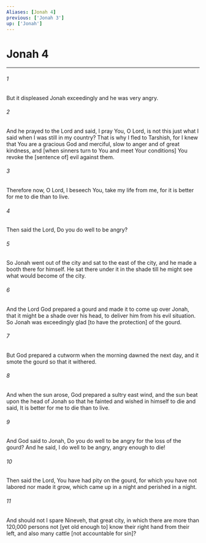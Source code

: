 ```yaml
---
Aliases: [Jonah 4]
previous: ['Jonah 3']
up: ['Jonah']
---
```

# Jonah 4

***


###### 1 


But it displeased Jonah exceedingly and he was very angry. 


###### 2 


And he prayed to the Lord and said, I pray You, O Lord, is not this just what I said when I was still in my country? That is why I fled to Tarshish, for I knew that You are a gracious God and merciful, slow to anger and of great kindness, and [when sinners turn to You and meet Your conditions] You revoke the [sentence of] evil against them. 


###### 3 


Therefore now, O Lord, I beseech You, take my life from me, for it is better for me to die than to live. 


###### 4 


Then said the Lord, Do you do well to be angry? 


###### 5 


So Jonah went out of the city and sat to the east of the city, and he made a booth there for himself. He sat there under it in the shade till he might see what would become of the city. 


###### 6 


And the Lord God prepared a gourd and made it to come up over Jonah, that it might be a shade over his head, to deliver him from his evil situation. So Jonah was exceedingly glad [to have the protection] of the gourd. 


###### 7 


But God prepared a cutworm when the morning dawned the next day, and it smote the gourd so that it withered. 


###### 8 


And when the sun arose, God prepared a sultry east wind, and the sun beat upon the head of Jonah so that he fainted and wished in himself to die and said, It is better for me to die than to live. 


###### 9 


And God said to Jonah, Do you do well to be angry for the loss of the gourd? And he said, I do well to be angry, angry enough to die! 


###### 10 


Then said the Lord, You have had pity on the gourd, for which you have not labored nor made it grow, which came up in a night and perished in a night. 


###### 11 


And should not I spare Nineveh, that great city, in which there are more than 120,000 persons not [yet old enough to] know their right hand from their left, and also many cattle [not accountable for sin]?
